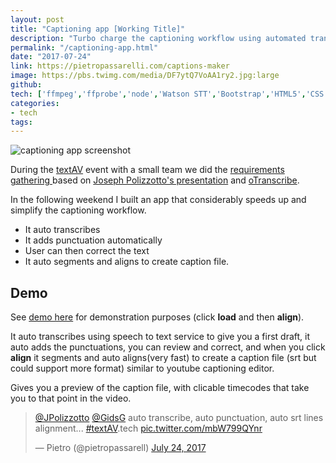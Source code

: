 ```yaml
---
layout: post
title: "Captioning app [Working Title]"
description: "Turbo charge the captioning workflow using automated transcription, punctuation, alignement and segmentation."
permalink: "/captioning-app.html"
date: "2017-07-24"
link: https://pietropassarelli.com/captions-maker
image: https://pbs.twimg.com/media/DF7ytQ7VoAA1ry2.jpg:large
github: 
tech: ['ffmpeg','ffprobe','node','Watson STT','Bootstrap','HTML5','CSS',  'Git', 'Javascript', 'aeneas']
categories:
- tech
tags:
---
```


<!-- TODO move from  -->

<!-- _draft: more coming soon_ -->

![captioning app screenshot](https://pbs.twimg.com/media/DF7ytQ7VoAA1ry2.jpg:large)


During the [textAV](https://pietropassarelli.com/textAV.html) event with a small team we did the [requirements gathering ](https://pietropassarelli.gitbooks.io/textav/content/unconference-projects/captioning-workflow-system.html) based on [Joseph Polizzotto's presentation](https://pietropassarelli.gitbooks.io/textav/content/remote-presentations/captioning-workflow.html) and [oTranscribe](https://github.com/oTranscribe/oTranscribe).

In the following weekend I built an app that considerably speeds up and simplify the captioning workflow. 

- It auto transcribes
- It adds punctuation automatically
- User can then correct the text
- It auto segments and aligns to create caption file.


## Demo 

See [demo here](https://pietropassarelli.com/captions-maker) for demonstration purposes (click **load** and then **align**). 

It auto transcribes using speech to text service to give you a first draft, it auto adds the punctuations, you can review and correct, and when you click **align** it segments and auto  aligns(very fast) to create a caption file (srt but could support more format) similar to youtube captioning editor. 

Gives you a preview of the caption file, with clicable timecodes that take you to that point in the video.


<blockquote class="twitter-tweet" data-lang="en"><p lang="en" dir="ltr"><a href="https://twitter.com/JPolizzotto">@JPolizzotto</a> <a href="https://twitter.com/GidsG">@GidsG</a> auto transcribe, auto punctuation, auto srt lines alignment... <a href="https://twitter.com/hashtag/textAV?src=hash">#textAV</a>.tech <a href="https://t.co/mbW799QYnr">pic.twitter.com/mbW799QYnr</a></p>&mdash; Pietro (@pietropassarell) <a href="https://twitter.com/pietropassarell/status/889321437504385024">July 24, 2017</a></blockquote>
<script async src="//platform.twitter.com/widgets.js" charset="utf-8"></script>